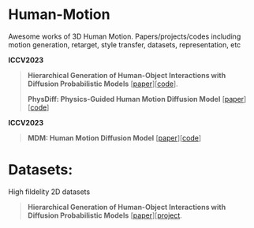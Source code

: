 # Human-Motion
Awesome works of 3D Human Motion. Papers/projects/codes including motion generation, retarget, style transfer, datasets, representation, etc

**ICCV2023**

> **Hierarchical Generation of Human-Object Interactions with Diffusion Probabilistic Models** [[paper](https://zju3dv.github.io/hghoi/files/paper.pdf)][[code](https://github.com/zju3dv/hghoi/tree/main)].
> 
> **PhysDiff: Physics-Guided Human Motion Diffusion Model** [[paper](https://openaccess.thecvf.com/content/ICCV2023/papers/Yuan_PhysDiff_Physics-Guided_Human_Motion_Diffusion_Model_ICCV_2023_paper.pdf)][[code](https://nvlabs.github.io/PhysDiff/)]
>
**ICCV2023**
> **MDM: Human Motion Diffusion Model** [[paper](https://arxiv.org/abs/2209.14916)][[code](https://guytevet.github.io/mdm-page/)]

# Datasets:

High fildelity 2D datasets
> **Hierarchical Generation of Human-Object Interactions with Diffusion Probabilistic Models** [[paper](https://arxiv.org/pdf/2103.03319v1.pdf)][[project](https://github.com/zju3dv/hghoi/tree/main).
